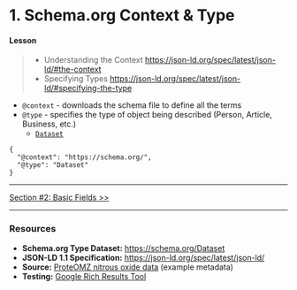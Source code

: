 # 1. Schema.org Context & Type

#### Lesson
> - Understanding the Context https://json-ld.org/spec/latest/json-ld/#the-context
> - Specifying Types https://json-ld.org/spec/latest/json-ld/#specifying-the-type


- `@context` - downloads the schema file to define all the terms
- `@type` - specifies the type of object being described (Person, Article, Business, etc.)
    - [`Dataset`](https://schema.org/Dataset)
```
{
  "@context": "https://schema.org/",
  "@type": "Dataset"
}
```


<hr/>

[Section #2: Basic Fields >>](02_basic-fields.md)

<hr/>

### Resources
- **Schema.org Type Dataset:** https://schema.org/Dataset
- **JSON-LD 1.1 Specification:** https://json-ld.org/spec/latest/json-ld/
- **Source:** [ProteOMZ nitrous oxide data](/tutorials/esip-summer-mtg-2022/examples/dataset-01.txt) (example metadata)
- **Testing:** [Google Rich Results Tool](https://search.google.com/test/rich-results)
